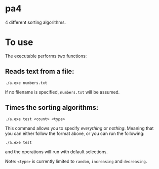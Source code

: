 # pa4
4 different sorting algorithms.

# To use
The executable performs two functions:
## Reads text from a file:
```
./a.exe numbers.txt
```
If no filename is specified, `numbers.txt` will be assumed.

## Times the sorting algorithms:
```
./a.exe test <count> <type>
```
This command allows you to specify _everything_ or _nothing_. Meaning that you can either follow the format above, or you can run the following:
```
./a.exe test
```
and the operations will run with default selections.

Note: `<type>` is currently limited to `random`, `increasing` and `decreasing`.
